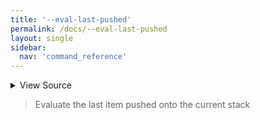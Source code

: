 ```yaml
---
title: '--eval-last-pushed'
permalink: /docs/--eval-last-pushed
layout: single
sidebar:
  nav: 'command_reference'
---
```




<details>
  <summary>View Source</summary>

{% highlight sh %}

if [ -z "$BASH_PRE_43" ]
then
  !fn --shellpen-private writeDSL ${SHELLPEN_SOURCE_CONTEXT[$SHELLPEN_CONTEXT_RIGHT_INDEX]}
else
  eval "!fn --shellpen-private writeDSL \${__SHELLPEN_CONTEXT_$SHELLPEN_SOURCE_ID[\$SHELLPEN_CONTEXT_RIGHT_INDEX]}"
fi
{% endhighlight %}

</details>



> Evaluate the last item pushed onto the current stack







